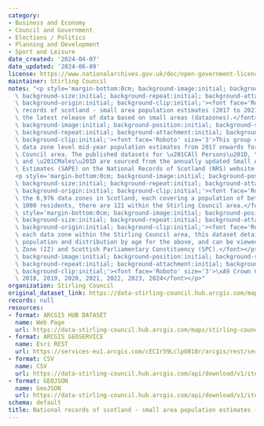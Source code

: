 ```yaml
---
category:
- Business and Economy
- Council and Government
- Elections / Politics
- Planning and Development
- Sport and Leisure
date_created: '2024-04-07'
date_updated: '2024-06-09'
license: https://www.nationalarchives.gov.uk/doc/open-government-licence/version/3/
maintainer: Stirling Council
notes: "<p style='margin-bottom:0cm; background-image:initial; background-position:initial;\
  \ background-size:initial; background-repeat:initial; background-attachment:initial;\
  \ background-origin:initial; background-clip:initial;'><font face='Roboto' size='3'>national\
  \ records of scotland - small area population estimates (2017 to 2021). This is\
  \ the latest release of data based on small areas (datazones).</font></p>\n<p style='margin-bottom:0cm;\
  \ background-image:initial; background-position:initial; background-size:initial;\
  \ background-repeat:initial; background-attachment:initial; background-origin:initial;\
  \ background-clip:initial;'><font face='Roboto' size='3'>This group contains the\
  \ data zone level mid-year population estimates from 2017 onwards for the Stirling\
  \ Council area. The published datasets for \u201CAll Persons\u201D, \u201CFemales\u201D\
  \ and \u201CMales\u201D are sourced from the annually updated Small Areas Population\
  \ Estimates (SAPE) on the National Records of Scotland (NRS) website.</font></p>\n\
  <p style='margin-bottom:0cm; background-image:initial; background-position:initial;\
  \ background-size:initial; background-repeat:initial; background-attachment:initial;\
  \ background-origin:initial; background-clip:initial;'><font face='Roboto' size='3'>Of\
  \ the 6,976 data zones in Scotland, each covering a population of between 500 and\
  \ 1000 residents, there are 121 within the Stirling Council area.</font></p>\n<p\
  \ style='margin-bottom:0cm; background-image:initial; background-position:initial;\
  \ background-size:initial; background-repeat:initial; background-attachment:initial;\
  \ background-origin:initial; background-clip:initial;'><font face='Roboto' size='3'>For\
  \ each data zone within the Stirling Council area, this dataset details the total\
  \ population and distribution by age for the above, and can be viewed by Ward, Intermediate\
  \ Zone (IZ) and Scottish Parliamentary Constituency (SPC).</font></p>\n<p style='margin-bottom:0cm;\
  \ background-image:initial; background-position:initial; background-size:initial;\
  \ background-repeat:initial; background-attachment:initial; background-origin:initial;\
  \ background-clip:initial;'><font face='Roboto' size='3'>\xA9 Crown Copyright 2017,\
  \ 2018, 2019, 2020, 2021, 2022, 2023, 2024</font></p>"
organization: Stirling Council
original_dataset_link: https://data-stirling-council.hub.arcgis.com/maps/stirling-council::national-records-of-scotland-small-area-population-estimates-2017-to-2021
records: null
resources:
- format: ARCGIS HUB DATASET
  name: Web Page
  url: https://data-stirling-council.hub.arcgis.com/maps/stirling-council::national-records-of-scotland-small-area-population-estimates-2017-to-2021
- format: ARCGIS GEOSERVICE
  name: Esri REST
  url: https://services-eu1.arcgis.com/cECIr59LclpO818r/arcgis/rest/services/nrs_small_area_population_estimates_table/FeatureServer/0
- format: CSV
  name: CSV
  url: https://data-stirling-council.hub.arcgis.com/api/download/v1/items/a472fb3f3e3545e894529ebdc334e665/csv?layers=0
- format: GEOJSON
  name: GeoJSON
  url: https://data-stirling-council.hub.arcgis.com/api/download/v1/items/a472fb3f3e3545e894529ebdc334e665/geojson?layers=0
schema: default
title: National records of scotland - small area population estimates (2017 to 2021)
---
```

